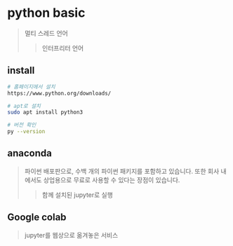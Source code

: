 # python basic

> 멀티 스레드 언어
>
> > 인터프리터 언어

## install

```sh
# 홈페이지에서 설치
https://www.python.org/downloads/

# apt로 설치
sudo apt install python3

# 버전 확인
py --version
```

## anaconda

> 파이썬 배포판으로, 수백 개의 파이썬 패키지를 포함하고 있습니다. 또한 회사 내에서도 상업용으로 무료로 사용할 수 있다는 장점이 있습니다.
>
> > 함께 설치된 jupyter로 실행

## Google colab

> jupyter를 웹상으로 옮겨놓은 서비스

